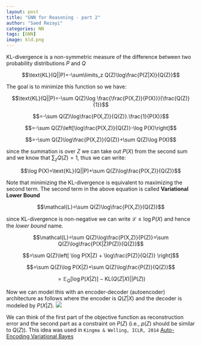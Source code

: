 ```yaml
---
layout: post
title: "GNN for Reasoning - part 2"
author: "Saed Rezayi"
categories: NN
tags: [GNN]
image: kld.png
---
```


KL-divergence is a non-symmetric measure of the difference between two probability distributions $P$ and $Q$

$$\text{KL}(Q||P)=-\sum\limits_z Q(Z)\log\frac{P(Z|X)}{Q(Z)}$$

The goal is to minimize this function so we have:

$$\text{KL}(Q||P)=-\sum Q(Z)\log \frac{\frac{P(X,Z)}{P(X)}}{\frac{Q(Z)}{1}}$$

$$=-\sum Q(Z)\log\frac{P(X,Z)}{Q(Z)}.\frac{1}{P(X)}$$

$$=-\sum Q(Z)\left[\log\frac{P(X,Z)}{Q(Z)}-\log P(X)\right]$$

$$=-\sum Q(Z)\log\frac{P(X,Z)}{Q(Z)}+\sum Q(Z)\log P(X)$$

since the summation is over $Z$ we can take out $P(X)$ from the second sum and we know that $\sum_z Q(Z)=1$, thus we can write:

$$\log P(X)=\text{KL}(Q||P)+\sum Q(Z)\log\frac{P(X,Z)}{Q(Z)}$$

Note that minimizing the KL-divergence is equivalent to maximizing the second term. The second term in the above equation is called **Variational Lower Bound**

$$\mathcal{L}=\sum Q(Z)\log\frac{P(X,Z)}{Q(Z)}$$

since KL-divergence is non-negative we can write $\mathcal{L}\leq\log P(X)$ and hence the *lower bound* name.

$$\mathcal{L}=\sum Q(Z)\log\frac{P(X,Z)}{P(Z)}=\sum Q(Z)\log\frac{P(X|Z)P(Z)}{Q(Z)}$$

$$=\sum Q(Z)\left[ \log P(X|Z) + \log\frac{P(Z)}{Q(Z)} \right]$$

$$=\sum Q(Z)\log P(X|Z)+\sum Q(Z)\log\frac{P(Z)}{Q(Z)}$$

$$=\mathbb{E}_{Q}\left[\log P(X|Z)\right]-\text{KL}(Q(Z|X)||P(Z))$$

Now we can model this with an encoder-decoder (autoencoder) architecture as follows where the encoder is $Q(Z|X)$ and the decoder is modeled by $P(X|Z)$. 
![](https://paper-attachments.dropbox.com/s_ACD8843D58A10AD799AE266302228E63B7692ABF84D737D63C8DB752F21F149B_1571720037783_Screenshot+from+2019-10-22+00-53-40.png)

We can think of the first part of the objective function as reconstruction error and the second part as a constraint on $P(Z)$ (i.e., $p(Z)$ should be similar to $Q(Z)$). This idea was used in `Kingma & Welling, ICLR, 2014` [Auto-Encoding Variational Bayes](https://arxiv.org/pdf/1312.6114.pdf)

